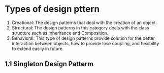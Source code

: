 # Types of design pttern

1. Creational: The design patterns that deal with the creation of an object.
2. Structural: The design patterns in this category deals with the class structure such as Inheritance and Composition.
3. Behavioral: This type of design patterns provide solution for the better interaction between objects, how to provide lose coupling, and flexibility to extend easily in future.

## 1.1 Singleton Design Patterm
